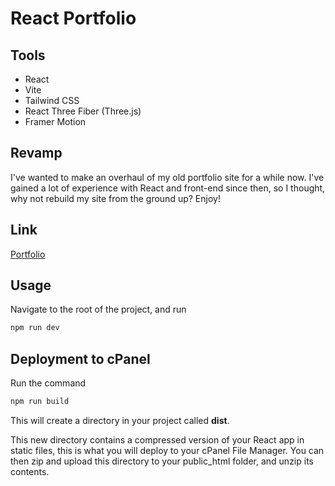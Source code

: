 # React Portfolio

## Tools

- React
- Vite
- Tailwind CSS
- React Three Fiber (Three.js)
- Framer Motion

## Revamp

I've wanted to make an overhaul of my old portfolio site for a while now.
I've gained a lot of experience with React and front-end since then, so I thought, why not rebuild my site from the ground up? Enjoy!

## Link

[Portfolio](https://jonathanyin.us)

## Usage

Navigate to the root of the project, and run

```bash
npm run dev
```

## Deployment to cPanel

Run the command

```bash
npm run build
```

This will create a directory in your project called **dist**.

This new directory contains a compressed version of your React app in static files, this is what you will deploy to your cPanel File Manager.
You can then zip and upload this directory to your public_html folder, and unzip its contents.
